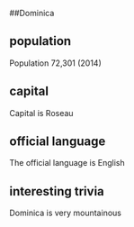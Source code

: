 ##Dominica

## population
Population 72,301 (2014)

## capital
Capital is Roseau
 
## official language
The official language is English

## interesting trivia
Dominica is very mountainous


